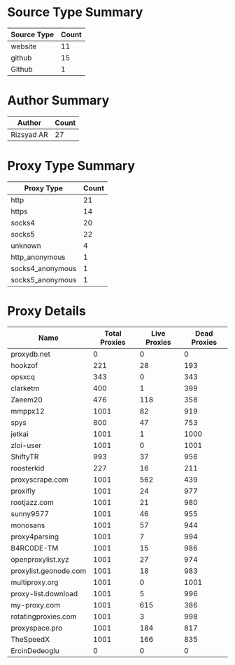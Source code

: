 # Source Type Summary

| Source Type | Count |
|-------------|-------|
| website | 11 |
| github | 15 |
| Github | 1 |


# Author Summary

| Author | Count |
|--------|-------|
| Rizsyad AR | 27 |


# Proxy Type Summary

| Proxy Type | Count |
|------------|-------|
| http | 21 |
| https | 14 |
| socks4 | 20 |
| socks5 | 22 |
| unknown | 4 |
| http_anonymous | 1 |
| socks4_anonymous | 1 |
| socks5_anonymous | 1 |


# Proxy Details

| Name | Total Proxies | Live Proxies | Dead Proxies |
|------|---------------|--------------|---------------|
| proxydb.net | 0 | 0 | 0 |
| hookzof | 221 | 28 | 193 |
| opsxcq | 343 | 0 | 343 |
| clarketm | 400 | 1 | 399 |
| Zaeem20 | 476 | 118 | 358 |
| mmppx12 | 1001 | 82 | 919 |
| spys | 800 | 47 | 753 |
| jetkai | 1001 | 1 | 1000 |
| zloi-user | 1001 | 0 | 1001 |
| ShiftyTR | 993 | 37 | 956 |
| roosterkid | 227 | 16 | 211 |
| proxyscrape.com | 1001 | 562 | 439 |
| proxifly | 1001 | 24 | 977 |
| rootjazz.com | 1001 | 21 | 980 |
| sunny9577 | 1001 | 46 | 955 |
| monosans | 1001 | 57 | 944 |
| proxy4parsing | 1001 | 7 | 994 |
| B4RC0DE-TM | 1001 | 15 | 986 |
| openproxylist.xyz | 1001 | 27 | 974 |
| proxylist.geonode.com | 1001 | 18 | 983 |
| multiproxy.org | 1001 | 0 | 1001 |
| proxy-list.download | 1001 | 5 | 996 |
| my-proxy.com | 1001 | 615 | 386 |
| rotatingproxies.com | 1001 | 3 | 998 |
| proxyspace.pro | 1001 | 184 | 817 |
| TheSpeedX | 1001 | 166 | 835 |
| ErcinDedeoglu | 0 | 0 | 0 |
